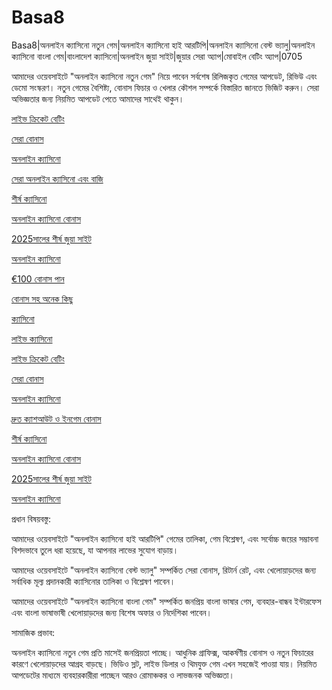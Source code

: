# Basa8

Basa8|অনলাইন ক্যাসিনো নতুন গেম|অনলাইন ক্যাসিনো হাই আরটিপি|অনলাইন ক্যাসিনো বেস্ট ভ্যালু|অনলাইন ক্যাসিনো বাংলা গেম|বাংলাদেশ ক্যাসিনো|অনলাইন জুয়া সাইট|জুয়ার সেরা অ্যাপ|মোবাইল বেটিং অ্যাপ|0705

আমাদের ওয়েবসাইটে "অনলাইন ক্যাসিনো নতুন গেম" নিয়ে পাবেন সর্বশেষ রিলিজকৃত গেমের আপডেট, রিভিউ এবং ডেমো সংস্করণ। নতুন গেমের বৈশিষ্ট্য, বোনাস ফিচার ও খেলার কৌশল সম্পর্কে বিস্তারিত জানতে ভিজিট করুন। সেরা অভিজ্ঞতার জন্য নিয়মিত আপডেট পেতে আমাদের সাথেই থাকুন।

<a href="https://basa8uk.com/">লাইভ ক্রিকেট বেটিং</a>

<a href="https://basa8uk.net/">সেরা বোনাস</a>

<a href="https://basa8hub.com/">অনলাইন ক্যাসিনো</a>

<a href="https://basa8hub.net/">সেরা অনলাইন ক্যাসিনো এবং বাজি</a>

<a href="https://basa8wap.net/">শীর্ষ ক্যাসিনো</a>

<a href="https://basa8wap.com/">অনলাইন ক্যাসিনো বোনাস</a>

<a href="https://basa8now.com/">2025সালের শীর্ষ জুয়া সাইট</a>

<a href="https://basa8now.net/">অনলাইন ক্যাসিনো </a>

<a href="https://basa8pro.com/">€100 বোনাস পান</a>

<a href="https://basa8pro.net/">বোনাস সহ অনেক কিছু</a>

<a href="https://basa8live.com/">ক্যাসিনো</a>

<a href="https://basa8live.net/">লাইভ ক্যাসিনো</a>

<a href="https://basa8uk.com/">লাইভ ক্রিকেট বেটিং</a>

<a href="https://basa8uk.net/">সেরা বোনাস</a>

<a href="https://basa8sx.com/">অনলাইন ক্যাসিনো</a>

<a href="https://basa8sx.net/">দ্রুত ক্যাশআউট ও ইনগেম বোনাস</a>

<a href="https://basa8wap.net/">শীর্ষ ক্যাসিনো</a>

<a href="https://basa8wap.com/">অনলাইন ক্যাসিনো বোনাস</a>

<a href="https://basa8now.com/">2025সালের শীর্ষ জুয়া সাইট</a>

<a href="https://basa8now.net/">অনলাইন ক্যাসিনো </a>

প্রধান বিষয়বস্তু:

আমাদের ওয়েবসাইটে "অনলাইন ক্যাসিনো হাই আরটিপি" গেমের তালিকা, গেম বিশ্লেষণ, এবং সর্বোচ্চ জয়ের সম্ভাবনা বিশদভাবে তুলে ধরা হয়েছে, যা আপনার লাভের সুযোগ বাড়ায়।

আমাদের ওয়েবসাইটে "অনলাইন ক্যাসিনো বেস্ট ভ্যালু" সম্পর্কিত সেরা বোনাস, রিটার্ন রেট, এবং খেলোয়াড়দের জন্য সর্বাধিক মূল্য প্রদানকারী ক্যাসিনোর তালিকা ও বিশ্লেষণ পাবেন।

আমাদের ওয়েবসাইটে "অনলাইন ক্যাসিনো বাংলা গেম" সম্পর্কিত জনপ্রিয় বাংলা ভাষার গেম, ব্যবহার-বান্ধব ইন্টারফেস এবং বাংলা ভাষাভাষী খেলোয়াড়দের জন্য বিশেষ অফার ও নির্দেশিকা পাবেন।

সামাজিক প্রভাব:

অনলাইন ক্যাসিনো নতুন গেম প্রতি মাসেই জনপ্রিয়তা পাচ্ছে। আধুনিক গ্রাফিক্স, আকর্ষণীয় বোনাস ও নতুন ফিচারের কারণে খেলোয়াড়দের আগ্রহ বাড়ছে। ভিডিও স্লট, লাইভ ডিলার ও থিমযুক্ত গেম এখন সহজেই পাওয়া যায়। নিয়মিত আপডেটের মাধ্যমে ব্যবহারকারীরা পাচ্ছেন আরও রোমাঞ্চকর ও লাভজনক অভিজ্ঞতা।
